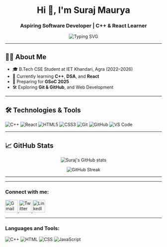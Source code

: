 <h1 align="center">Hi 👋, I'm Suraj Maurya</h1>
<h3 align="center">Aspiring Software Developer | C++ & React Learner</h3>

<p align="center">
  <img src="https://readme-typing-svg.demolab.com?font=Fira+Code&pause=1000&center=true&vCenter=true&width=435&lines=Welcome+to+my+GitHub+Profile!;C%2B%2B+%7C+React+%7C+DSA+Learner;GSoC+2025+Aspiring+Contributor;Always+learning+something+new!" alt="Typing SVG" />
</p>

---

## 🧑‍💻 About Me

- 🎓 B.Tech CSE Student at IET Khandari, Agra (2022–2026)
- 🌱 Currently learning **C++**, **DSA**, and **React**
- 🚀 Preparing for **GSoC 2025** 
- 🛠️ Exploring **Git & GitHub**, and Web Development
  

---

## 🛠️ Technologies & Tools

![C++](https://img.shields.io/badge/C%2B%2B-00599C?style=for-the-badge&logo=c%2B%2B&logoColor=white)
![React](https://img.shields.io/badge/React-20232A?style=for-the-badge&logo=react&logoColor=61DAFB)
![HTML5](https://img.shields.io/badge/HTML5-E34F26?style=for-the-badge&logo=html5&logoColor=white)
![CSS3](https://img.shields.io/badge/CSS3-1572B6?style=for-the-badge&logo=css3&logoColor=white)
![Git](https://img.shields.io/badge/Git-F05032?style=for-the-badge&logo=git&logoColor=white)
![GitHub](https://img.shields.io/badge/GitHub-181717?style=for-the-badge&logo=github&logoColor=white)
![VS Code](https://img.shields.io/badge/VS%20Code-007ACC?style=for-the-badge&logo=visual-studio-code&logoColor=white)

---

## 📈 GitHub Stats

<p align="center">
  <img src="https://github-readme-stats.vercel.app/api?username=surajmaurya2004&show_icons=true&theme=tokyonight" alt="Suraj's GitHub stats" />
</p>

<p align="center">
  <img src="https://github-readme-streak-stats.herokuapp.com/?user=surajmaurya2004&theme=tokyonight" alt="GitHub Streak" />
</p>

---

---

### Connect with me:

 <!-- Gmail -->
  <a href="mailto:surajmaurya0525@gmail.com" target="_blank">
    <img src="https://img.icons8.com/color/48/000000/gmail-new.png" alt="Gmail" width="40" height="40"/>
  </a>

  <!-- Twitter -->
  <a href="https://x.com/SurajMa56831075" target="_blank">
    <img src="https://img.icons8.com/color/48/000000/twitter--v1.png" alt="Twitter" width="40" height="40"/>
  </a>

  <!-- LinkedIn -->
  <a href="www.linkedin.com/in/suraj-maurya-b9603a296" target="_blank">
    <img src="https://img.icons8.com/color/48/000000/linkedin.png" alt="LinkedIn" width="40" height="40"/>
  </a>
</p>


---

### Languages and Tools:

![C++](https://img.shields.io/badge/C++-00599C?style=for-the-badge&logo=c%2B%2B&logoColor=white)
![HTML](https://img.shields.io/badge/HTML5-E34F26?style=for-the-badge&logo=html5&logoColor=white)
![CSS](https://img.shields.io/badge/CSS3-1572B6?style=for-the-badge&logo=css3&logoColor=white)
![JavaScript](https://img.shields.io/badge/JavaScript-F7DF1E?style=for-the-badge&logo=javascript&logoColor=black)



